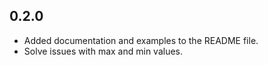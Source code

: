 ## 0.2.0
- Added documentation and examples to the README file.
- Solve issues with max and min values.